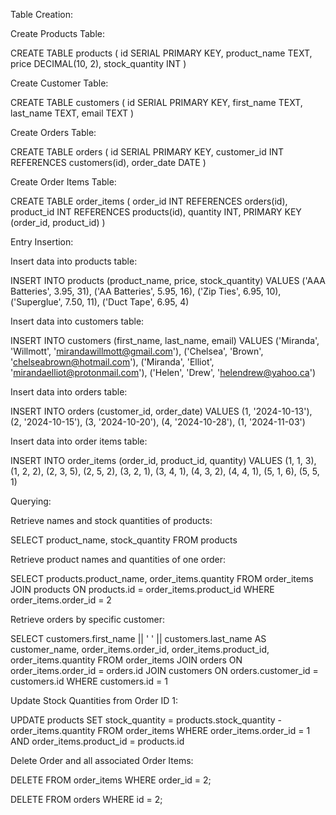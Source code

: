 Table Creation:

Create Products Table:

CREATE TABLE products (
id SERIAL PRIMARY KEY,
product_name TEXT,
price DECIMAL(10, 2),
stock_quantity INT
)

Create Customer Table:

CREATE TABLE customers (
id SERIAL PRIMARY KEY,
first_name TEXT,
last_name TEXT,
email TEXT
)

Create Orders Table:

CREATE TABLE orders (
id SERIAL PRIMARY KEY,
customer_id INT REFERENCES customers(id),
order_date DATE
)

Create Order Items Table:

CREATE TABLE order_items (
order_id INT REFERENCES orders(id),
product_id INT REFERENCES products(id),
quantity INT,
PRIMARY KEY (order_id, product_id)
)

Entry Insertion:

Insert data into products table:

INSERT INTO products (product_name, price, stock_quantity)
VALUES
('AAA Batteries', 3.95, 31),
('AA Batteries', 5.95, 16),
('Zip Ties', 6.95, 10),
('Superglue', 7.50, 11),
('Duct Tape', 6.95, 4)

Insert data into customers table:

INSERT INTO customers (first_name, last_name, email)
VALUES
('Miranda', 'Willmott', 'mirandawillmott@gmail.com'),
('Chelsea', 'Brown', 'chelseabrown@hotmail.com'),
('Miranda', 'Elliot', 'mirandaelliot@protonmail.com'),
('Helen', 'Drew', 'helendrew@yahoo.ca')

Insert data into orders table:

INSERT INTO orders (customer_id, order_date)
VALUES
(1, '2024-10-13'),
(2, '2024-10-15'),
(3, '2024-10-20'),
(4, '2024-10-28'),
(1, '2024-11-03')

Insert data into order items table:

INSERT INTO order_items (order_id, product_id, quantity)
VALUES
(1, 1, 3),
(1, 2, 2),
(2, 3, 5),
(2, 5, 2),
(3, 2, 1),
(3, 4, 1),
(4, 3, 2),
(4, 4, 1),
(5, 1, 6),
(5, 5, 1)

Querying:

Retrieve names and stock quantities of products:

SELECT product_name, stock_quantity
FROM products

Retrieve product names and quantities of one order:

SELECT products.product_name, order_items.quantity
FROM order_items
JOIN products ON products.id = order_items.product_id
WHERE order_items.order_id = 2

Retrieve orders by specific customer:

SELECT customers.first_name || ' ' || customers.last_name AS customer_name, order_items.order_id, order_items.product_id, order_items.quantity
FROM order_items
JOIN orders ON order_items.order_id = orders.id
JOIN customers ON orders.customer_id = customers.id
WHERE customers.id = 1

Update Stock Quantities from Order ID 1:

UPDATE products
SET stock_quantity = products.stock_quantity - order_items.quantity
FROM order_items
WHERE order_items.order_id = 1 AND order_items.product_id = products.id

Delete Order and all associated Order Items:

DELETE
FROM order_items
WHERE order_id = 2;

DELETE
FROM orders
WHERE id = 2;
